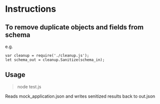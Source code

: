 # Instructions

## To remove duplicate objects and fields from schema   

e.g. 

    var cleanup = require('./cleanup.js');
    let schema_out = cleanup.Sanitize(schema_in);

## Usage 

> node test.js

Reads mock_application.json and writes senitized results back to out.json

